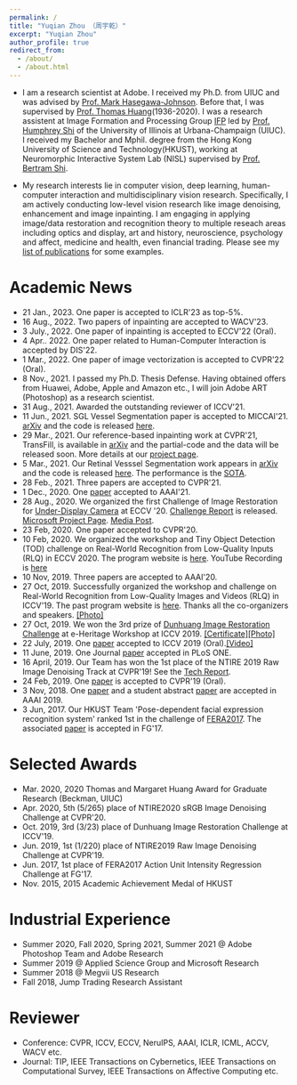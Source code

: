 ```yaml
---
permalink: /
title: "Yuqian Zhou （周宇乾）"
excerpt: "Yuqian Zhou"
author_profile: true
redirect_from: 
  - /about/
  - /about.html
---
```



* I am a research scientist at Adobe. I received my Ph.D. from UIUC and was advised by [Prof. Mark Hasegawa-Johnson](https://ece.illinois.edu/about/directory/faculty/jhasegaw). Before that, I was supervised by [Prof. Thomas Huang](https://scholar.google.com/citations?user=rGF6-WkAAAAJ&hl=en&oi=ao)(1936-2020). I was a research assistent at Image Formation and Processing Group [IFP](http://ifp-uiuc.github.io/) led by [Prof. Humphrey Shi](https://www.humphreyshi.com/) of the University of Illinois at Urbana-Champaign (UIUC). I received my Bachelor and Mphil. degree from the Hong Kong University of Science and Technology(HKUST), working at Neuromorphic Interactive System Lab (NISL) supervised by [Prof. Bertram Shi](http://www.ee.ust.hk/~eebert/). 

* My research interests lie in computer vision, deep learning, human-computer interaction and multidisciplinary vision research. Specifically, I am actively conducting low-level vision research like image denoising, enhancement and image inpainting. I am engaging in applying image/data restoration and recognition theory to multiple reseach areas including optics and display, art and history, neuroscience, psychology and affect, medicine and health, even financial trading. Please see my [list of publications](https://yzhouas.github.io/publications/) for some examples.


# Academic News
* 21 Jan., 2023. One paper is accepted to ICLR'23 as top-5%.
* 16 Aug., 2022. Two papers of inpainting are accepted to WACV'23.
* 3 July., 2022. One paper of inpainting is accepted to ECCV'22 (Oral).
* 4 Apr.. 2022. One paper related to Human-Computer Interaction is accepted by DIS'22. 
* 1 Mar., 2022. One paper of image vectorization is accepted to CVPR'22 (Oral).
* 8 Nov., 2021. I passed my Ph.D. Thesis Defense. Having obtained offers from Huawei, Adobe, Apple and Amazon etc., I will join Adobe ART (Photoshop) as a research scientist.
* 31 Aug., 2021. Awarded the outstanding reviewer of ICCV'21.
* 11 Jun., 2021. SGL Vessel Segmentation paper is accepted to MICCAI'21. [arXiv](https://arxiv.org/abs/2103.03451) and the code is released [here](https://github.com/SHI-Labs/SGL-Retinal-Vessel-Segmentation).
* 29 Mar., 2021. Our reference-based inpainting work at CVPR'21, TransFill, is available in [arXiv](https://arxiv.org/abs/2103.15982) and the partial-code and the data will be released soon. More details at our [project page](https://yzhouas.github.io/projects/TransFill/index.html).
* 5 Mar., 2021. Our Retinal Vesssel Segmentation work appears in [arXiv](https://arxiv.org/abs/2103.03451) and the code is released [here](https://github.com/SHI-Labs/SGL-Retinal-Vessel-Segmentation). The performance is the [SOTA](https://paperswithcode.com/paper/study-group-learning-improving-retinal-vessel#code).
* 28 Feb., 2021. Three papers are accepted to CVPR'21.
* 1 Dec., 2020. One [paper](https://arxiv.org/abs/2009.06613) accepted to AAAI'21.
* 28 Aug., 2020. We organized the first Challenge of Image Restoration for [Under-Display Camera](https://yzhouas.github.io/projects/UDC/udc.html) at ECCV '20. [Challenge Report](https://arxiv.org/abs/2008.07742) is released. [Microsoft Project Page](https://www.microsoft.com/applied-sciences/projects/camera-in-display). [Media Post](https://sparrowsnews.com/2020/07/19/microsoft-ai-repair-in-display-camera/).
* 23 Feb, 2020. One paper accepted to CVPR'20.
* 10 Feb, 2020. We organized the workshop and Tiny Object Detection (TOD) challenge on Real-World Recognition from Low-Quality Inputs (RLQ) in ECCV 2020. The program website is [here](https://rlq-tod.github.io/index.html). YouTube Recording is [here](https://www.youtube.com/playlist?list=PLPtQK8rJZ9HzU0ao9-Zdy-vmCc_Rw-9U8)
* 10 Nov, 2019. Three papers are accepted to AAAI'20. 
* 27 Oct, 2019. Successfully organized the workshop and challenge on Real-World Recognition from Low-Quality Images and Videos (RLQ) in ICCV'19. The past program website is [here](https://yuqian2.wixsite.com/forlq). Thanks all the co-organizers and speakers. [[Photo]]()
* 27 Oct, 2019. We won the 3rd prize of [Dunhuang Image Restoration Challenge](https://evalai.cloudcv.org/web/challenges/challenge-page/402/leaderboard) at e-Heritage Workshop at ICCV 2019. [[Certificate]]()[[Photo]]()
* 22 July, 2019. One [paper](https://arxiv.org/abs/1811.10144) accepted to ICCV 2019 (Oral).[[Video]](https://conftube.com/video/xzygVl7ZncQ?tocitem=132)
* 11 June, 2019. One Journal [paper](https://journals.plos.org/plosone/article?id=10.1371/journal.pone.0218942) accepted in PLoS ONE.
* 16 April, 2019. Our Team has won the 1st place of the NTIRE 2019 Raw Image Denoising Track at CVPR'19! See the [Tech Report](https://arxiv.org/abs/1904.12945).
* 24 Feb, 2019. One [paper](https://arxiv.org/abs/1901.00680) is accepted to CVPR'19 (Oral).
* 3 Nov, 2018. One [paper](https://arxiv.org/abs/1804.05275) and a student abstract [paper](https://www.aaai.org/Papers/AAAI/2019/SA-ZhouY.332.pdf) are accepted in AAAI 2019.
* 3 Jun, 2017. Our HKUST Team 'Pose-dependent facial expression recognition system' ranked 1st in the challenge of [FERA2017](https://arxiv.org/abs/1702.04174). The associated [paper](https://ieeexplore.ieee.org/abstract/document/7961835) is accepted in FG'17.

# Selected Awards
* Mar. 2020, 2020 Thomas and Margaret Huang Award for Graduate Research (Beckman, UIUC)
* Apr. 2020, 5th (5/265) place of NTIRE2020 sRGB Image Denoising Challenge at CVPR'20. 
* Oct. 2019, 3rd (3/23) place of Dunhuang Image Restoration Challenge at ICCV'19. 
* Jun. 2019, 1st (1/220) place of NTIRE2019 Raw Image Denoising Challenge at CVPR'19. 
* Jun. 2017, 1st place of FERA2017 Action Unit Intensity Regression Challenge at FG'17.
* Nov. 2015, 2015 Academic Achievement Medal of HKUST

# Industrial Experience
* Summer 2020, Fall 2020, Spring 2021, Summer 2021 @ Adobe Photoshop Team and Adobe Research
* Summer 2019 @ Applied Science Group and Microsoft Research
* Summer 2018 @ Megvii US Research
* Fall 2018, Jump Trading Research Assistant


# Reviewer
* Conference: CVPR, ICCV, ECCV, NeruIPS, AAAI, ICLR, ICML, ACCV, WACV etc.
* Journal: TIP, IEEE Transactions on Cybernetics, IEEE Transactions on Computational Survey, IEEE Transactions on Affective Computing etc.
